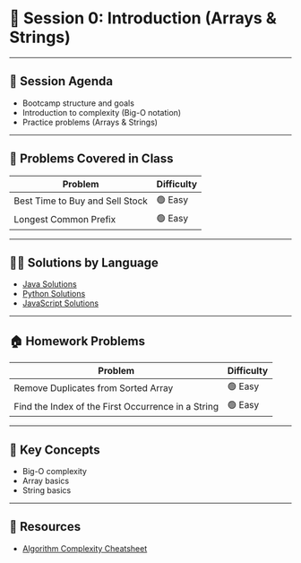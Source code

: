# 👋 Session 0: Introduction (Arrays & Strings)

---

## 📝 Session Agenda
- Bootcamp structure and goals
- Introduction to complexity (Big-O notation)
- Practice problems (Arrays & Strings)

---

## 🚀 Problems Covered in Class

| Problem | Difficulty |
|---------|------------|
| Best Time to Buy and Sell Stock | 🟢 Easy |
| Longest Common Prefix | 🟢 Easy |

---

## 🧑‍💻 Solutions by Language
- [Java Solutions](algorithms/java/)
- [Python Solutions](algorithms/python/)
- [JavaScript Solutions](algorithms/javascript/)

---

## 🏠 Homework Problems

| Problem | Difficulty |
|---------|------------|
| Remove Duplicates from Sorted Array | 🟢 Easy |
| Find the Index of the First Occurrence in a String | 🟢 Easy |

---

## 📌 Key Concepts
- Big-O complexity
- Array basics
- String basics

---

## 🔗 Resources
- [Algorithm Complexity Cheatsheet](../../resources/algorithm-complexity-cheatsheet.md)
